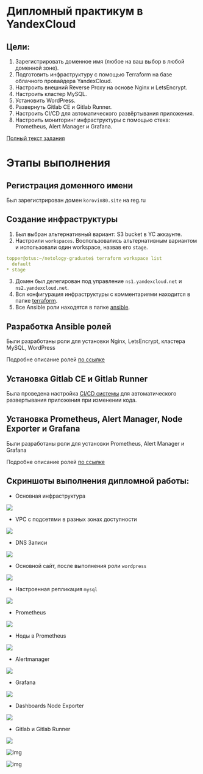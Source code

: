 # Дипломный практикум в YandexCloud

## Цели:

1. Зарегистрировать доменное имя (любое на ваш выбор в любой доменной зоне).
2. Подготовить инфраструктуру с помощью Terraform на базе облачного провайдера YandexCloud.
3. Настроить внешний Reverse Proxy на основе Nginx и LetsEncrypt.
4. Настроить кластер MySQL.
5. Установить WordPress.
6. Развернуть Gitlab CE и Gitlab Runner.
7. Настроить CI/CD для автоматического развёртывания приложения.
8. Настроить мониторинг инфраструктуры с помощью стека: Prometheus, Alert Manager и Grafana.

[Полный текст задания](https://github.com/Topper-crypto/netology_diplom/blob/main/Diplom.md)

# Этапы выполнения

## Регистрация доменного имени

Был зарегистрирован домен `korovin80.site` на reg.ru

## Создание инфраструктуры

1. Был выбран альтернативный вариант: S3 bucket в YC аккаунте.
2. Настроили `workspaces`. Воспользовались альтернативным вариантом и использовали один workspace, назвав его `stage`.
```yaml
topper@otus:~/netology-graduate$ terraform workspace list
  default
* stage
```
3. Домен был делегирован под управление `ns1.yandexcloud.net` и `ns2.yandexcloud.net`.
4. Вся конфигурация инфраструктуры с комментариями находится в папке [terraform](https://github.com/Topper-crypto/netology-diploma/tree/master/terraform).
5. Все Ansible роли находятся в папке [ansible](https://github.com/Topper-crypto/netology-diploma/tree/master/ansible).

## Разработка Ansible ролей

Были разработаны роли для установки Nginx, LetsEncrypt, кластера MySQL, WordPress

Подробне описание ролей [по ссылке](https://github.com/Topper-crypto/netology-diploma/blob/master/Ansible.md)

## Установка Gitlab CE и Gitlab Runner

Была проведена настройка [CI/CD системы](https://github.com/Topper-crypto/netology-diploma/tree/master/ci-cd) для автоматического развертывания приложения при изменении кода.

## Установка Prometheus, Alert Manager, Node Exporter и Grafana

Были разработаны роли для установки Prometheus, Alert Manager и Grafana

Подробне описание ролей [по ссылке](https://github.com/Topper-crypto/netology-diploma/blob/master/Ansible.md)

## Скриншоты выполнения дипломной работы:

* Основная инфраструктура

![](https://github.com/Topper-crypto/netology-diploma/blob/master/img/ComputeCloud.png)

* VPC с подсетями в разных зонах доступности

![](https://github.com/Topper-crypto/netology-diploma/blob/master/img/VirtualPrivateCloud.png)

* DNS Записи

![](https://github.com/Topper-crypto/netology-diploma/blob/master/img/CloudDNS.png)

* Основной сайт, после выполнения роли `wordpress`

![](https://github.com/Topper-crypto/netology-diploma/blob/master/img/WordPress.png)

* Настроенная репликация `mysql`

![](https://github.com/Topper-crypto/netology-diploma/blob/master/img/Untitled.png)

* Prometheus

![](https://github.com/Topper-crypto/netology-diploma/blob/master/img/Prometheus.png)

* Ноды в Prometheus

![](https://github.com/Topper-crypto/netology-diploma/blob/master/img/Untitled.png)

* Alertmanager

![](https://github.com/Topper-crypto/netology-diploma/blob/master/img/Untitled.png)

* Grafana 

![](https://github.com/Topper-crypto/netology-diploma/blob/master/img/Untitled.png)

* Dashboards Node Exporter

![](https://github.com/Topper-crypto/netology-diploma/blob/master/img/Untitled.png)

* Gitlab и Gitlab Runner

![](https://github.com/Topper-crypto/netology-diploma/blob/master/img/Untitled.png)

![img](../img/Runners.png)

![img](../img/Untitled.png)
